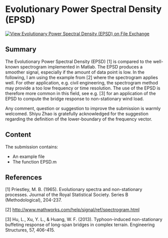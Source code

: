 # Evolutionary Power Spectral Density (EPSD)

[![View Evolutionary Power Spectral Density (EPSD) on File Exchange](https://www.mathworks.com/matlabcentral/images/matlab-file-exchange.svg)](https://se.mathworks.com/matlabcentral/fileexchange/60959-evolutionary-power-spectral-density-epsd)


## Summary

The Evolutionary Power Spectral Density (EPSD) [1] is compared to the well-known spectrogram implemented in Matlab. The EPSD produces a smoother signal, especially if the amount of data point is low. In the following, I am using the example from [2] where the spectrogram applies well. For other application, e.g. civil engineering, the spectrogram method may provide a too low frequency or time resolution. The use of the EPSD is therefore more common in this field, see e.g. [3] for an application of the EPSD to compute the bridge response to non-stationary wind load.

Any comment, question or suggestion to improve the submission is warmly welcomed. Shiyu Zhao is gratefully acknowledged for the suggestion regarding the definition of the lower-boundary of the frequency vector.

## Content 

The submission contains:

 - An example file
 - The function EPSD.m

## References

[1] Priestley, M. B. (1965). Evolutionary spectra and non-stationary processes. Journal of the Royal Statistical Society. Series B (Methodological), 204-237.

[2] http://www.mathworks.com/help/signal/ref/spectrogram.html

[3] Hu, L., Xu, Y. L., & Huang, W. F. (2013). Typhoon-induced non-stationary buffeting response of long-span bridges in complex terrain. Engineering Structures, 57, 406-415.

